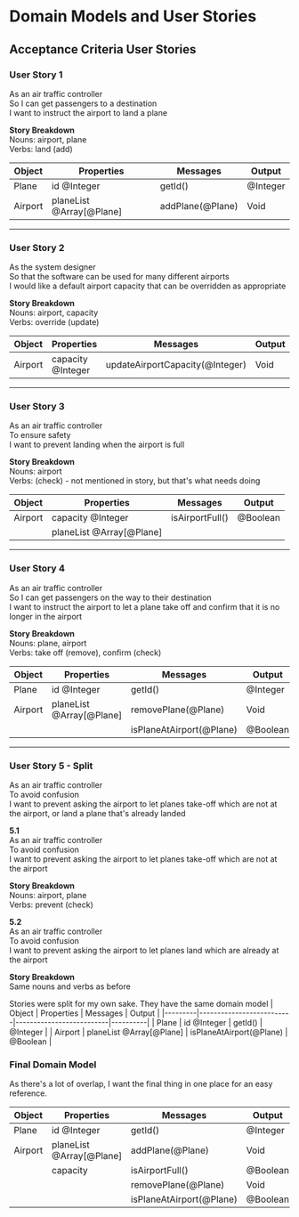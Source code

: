# Domain Models and User Stories

## Acceptance Criteria User Stories

### **User Story 1**
As an air traffic controller   
So I can get passengers to a destination  
I want to instruct the airport to land a plane

**Story Breakdown**  
Nouns: airport, plane  
Verbs: land (add)

| Object  | Properties               | Messages         | Output   |
|---------|--------------------------|------------------|----------|
| Plane   | id @Integer              | getId()          | @Integer |
| Airport | planeList @Array[@Plane] | addPlane(@Plane) | Void     |

---

### **User Story 2**
As the system designer  
So that the software can be used for many different airports  
I would like a default airport capacity that can be overridden as appropriate  

**Story Breakdown**  
Nouns: airport, capacity  
Verbs: override (update)  

| Object  | Properties        | Messages                        | Output |
|---------|-------------------|---------------------------------|--------|
| Airport | capacity @Integer | updateAirportCapacity(@Integer) | Void   |

---

### **User Story 3**
As an air traffic controller  
To ensure safety  
I want to prevent landing when the airport is full  

**Story Breakdown**  
Nouns: airport  
Verbs: (check) - not mentioned in story, but that's what needs doing  

| Object  | Properties               | Messages        | Output   |
|---------|--------------------------|-----------------|----------|
| Airport | capacity @Integer        | isAirportFull() | @Boolean |
|         | planeList @Array[@Plane] |                 |          |

---

### **User Story 4**
As an air traffic controller  
So I can get passengers on the way to their destination  
I want to instruct the airport to let a plane take off and confirm that it is no longer in the airport  

**Story Breakdown**  
Nouns: plane, airport  
Verbs: take off (remove), confirm (check)  

| Object  | Properties               | Messages                 | Output   |
|---------|--------------------------|--------------------------|----------|
| Plane   | id @Integer              | getId()                  | @Integer |
| Airport | planeList @Array[@Plane] | removePlane(@Plane)      | Void     |
|         |                          | isPlaneAtAirport(@Plane) | @Boolean |

---

### **User Story 5 - Split**
As an air traffic controller  
To avoid confusion  
I want to prevent asking the airport to let planes take-off which are not at the airport, or land a plane that's already landed  

**5.1**  
As an air traffic controller  
To avoid confusion  
I want to prevent asking the airport to let planes take-off which are not at the airport  

**Story Breakdown**  
Nouns: airport, plane  
Verbs: prevent (check)  

**5.2**  
As an air traffic controller  
To avoid confusion  
I want to prevent asking the airport to let planes land which are already at the airport  

**Story Breakdown**  
Same nouns and verbs as before  

Stories were split for my own sake. They have the same domain model
| Object  | Properties               | Messages                 | Output   |
|---------|--------------------------|--------------------------|----------|
| Plane   | id @Integer              | getId()                  | @Integer |
| Airport | planeList @Array[@Plane] | isPlaneAtAirport(@Plane) | @Boolean |


### **Final Domain Model**
As there's a lot of overlap, I want the final thing in one place for an easy reference.

| Object  | Properties               | Messages                 | Output   |
|---------|--------------------------|--------------------------|----------|
| Plane   | id @Integer              | getId()                  | @Integer |
| Airport | planeList @Array[@Plane] | addPlane(@Plane)         | Void     |
|         | capacity                 | isAirportFull()          | @Boolean |
|         |                          | removePlane(@Plane)      | Void     |
|         |                          | isPlaneAtAirport(@Plane) | @Boolean |
